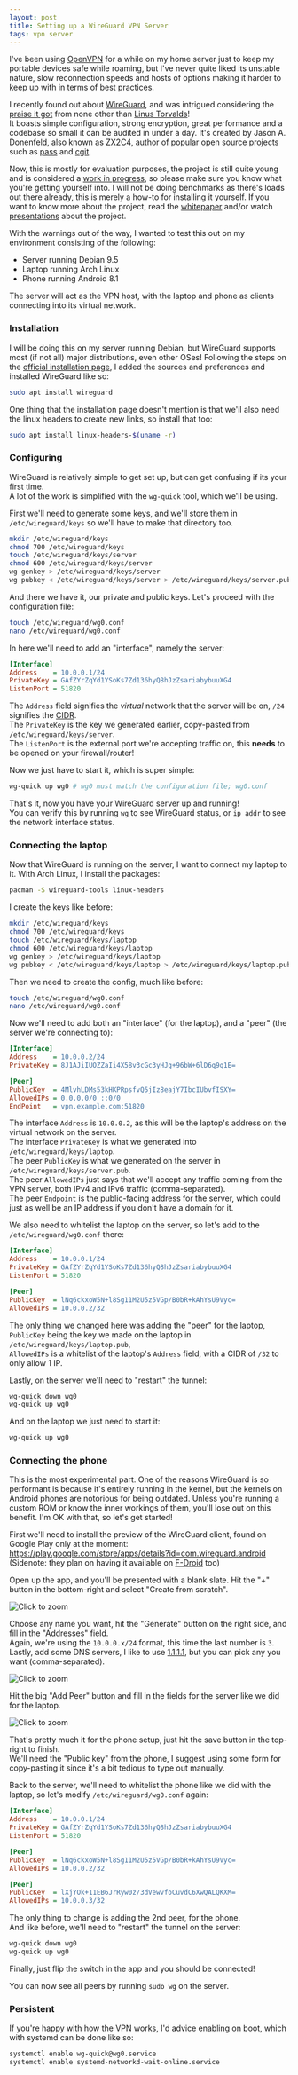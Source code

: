 ```yaml
---
layout: post
title: Setting up a WireGuard VPN Server
tags: vpn server
---
```


I've been using [OpenVPN](https://openvpn.net/) for a while on my home server just to keep my portable devices safe while roaming, but I've never 
quite liked its unstable nature, slow reconnection speeds and hosts of options making it harder to keep up with in terms of best practices.

I recently found out about [WireGuard](https://www.wireguard.com/), and was intrigued considering the [praise it got](http://lkml.iu.edu/hypermail/linux/kernel/1808.0/02472.html) from none other than [Linus Torvalds](https://twitter.com/linus__torvalds)!  
It boasts simple configuration, strong encryption, great performance and a codebase so small it can be audited in under a day. It's created by Jason A. Donenfeld, also known as [ZX2C4](https://www.zx2c4.com/), author of popular open source projects such as [pass](https://www.passwordstore.org/) and [cgit](https://git.zx2c4.com/cgit/about/).

Now, this is mostly for evaluation purposes, the project is still quite young and is considered a [work in progress](https://www.wireguard.com/#work-in-progress), so please make sure you know what you're getting yourself into.
I will not be doing benchmarks as there's loads out there already, this is merely a how-to for installing it yourself. 
If you want to know more about the project, read the [whitepaper](https://www.wireguard.com/papers/wireguard.pdf) and/or watch [presentations](https://www.wireguard.com/presentations/) about the project.

With the warnings out of the way, I wanted to test this out on my environment consisting of the following:

- Server running Debian 9.5
- Laptop running Arch Linux
- Phone running Android 8.1

The server will act as the VPN host, with the laptop and phone as clients connecting into its virtual network.

### Installation

I will be doing this on my server running Debian, but WireGuard supports most (if not all) major distributions, even other OSes!
Following the steps on the [official installation page](https://www.wireguard.com/install/), I added the sources and preferences and installed WireGuard like so:

```bash
sudo apt install wireguard
```
One thing that the installation page doesn't mention is that we'll also need the linux headers to create new links, so install that too:
```bash
sudo apt install linux-headers-$(uname -r)
```

### Configuring

WireGuard is relatively simple to get set up, but can get confusing if its your first time.  
A lot of the work is simplified with the `wg-quick` tool, which we'll be using.

First we'll need to generate some keys, and we'll store them in `/etc/wireguard/keys` so we'll have to make that directory too.
```bash
mkdir /etc/wireguard/keys
chmod 700 /etc/wireguard/keys
touch /etc/wireguard/keys/server
chmod 600 /etc/wireguard/keys/server
wg genkey > /etc/wireguard/keys/server
wg pubkey < /etc/wireguard/keys/server > /etc/wireguard/keys/server.pub
```

And there we have it, our private and public keys. Let's proceed with the configuration file:
```bash
touch /etc/wireguard/wg0.conf
nano /etc/wireguard/wg0.conf
```

In here we'll need to add an "interface", namely the server:
```ini
[Interface]
Address    = 10.0.0.1/24
PrivateKey = GAfZYrZqYd1YSoKs7Zd136hyQ8hJzZsariabybuuXG4
ListenPort = 51820
```
The `Address` field signifies the _virtual_ network that the server will be on, `/24` signifies the [CIDR](https://en.wikipedia.org/wiki/Classless_Inter-Domain_Routing).  
The `PrivateKey` is the key we generated earlier, copy-pasted from `/etc/wireguard/keys/server`.  
The `ListenPort` is the external port we're accepting traffic on, this **needs** to be opened on your firewall/router!

Now we just have to start it, which is super simple:
```bash
wg-quick up wg0 # wg0 must match the configuration file; wg0.conf
```

That's it, now you have your WireGuard server up and running!  
You can verify this by running `wg` to see WireGuard status, or `ip addr` to see the network interface status.

### Connecting the laptop

Now that WireGuard is running on the server, I want to connect my laptop to it. With Arch Linux, I install the packages:
```bash
pacman -S wireguard-tools linux-headers
```

I create the keys like before:
```bash
mkdir /etc/wireguard/keys
chmod 700 /etc/wireguard/keys
touch /etc/wireguard/keys/laptop
chmod 600 /etc/wireguard/keys/laptop
wg genkey > /etc/wireguard/keys/laptop
wg pubkey < /etc/wireguard/keys/laptop > /etc/wireguard/keys/laptop.pub
```
Then we need to create the config, much like before:
```bash
touch /etc/wireguard/wg0.conf
nano /etc/wireguard/wg0.conf
```

Now we'll need to add both an "interface" (for the laptop), and a "peer" (the server we're connecting to):
```ini
[Interface]
Address    = 10.0.0.2/24
PrivateKey = 8J1AJiIUOZZaIi4X58v3cGc3yHJg+96bW+6lD6q9q1E=

[Peer]
PublicKey  = 4MlvhLDMs53kHKPRpsfvQ5jIz8eajY7IbcIUbvfISXY=
AllowedIPs = 0.0.0.0/0 ::0/0
EndPoint   = vpn.example.com:51820
```

The interface `Address` is `10.0.0.2`, as this will be the laptop's address on the virtual network on the server.  
The interface `PrivateKey` is what we generated into `/etc/wireguard/keys/laptop`.  
The peer `PublicKey` is what we generated on the server in `/etc/wireguard/keys/server.pub`.  
The peer `AllowedIPs` just says that we'll accept any traffic coming from the VPN server, both IPv4 and IPv6 traffic (comma-separated).  
The peer `Endpoint` is the public-facing address for the server, which could just as well be an IP address if you don't have a domain for it.

We also need to whitelist the laptop on the server, so let's add to the `/etc/wireguard/wg0.conf` there:
```ini
[Interface]
Address    = 10.0.0.1/24
PrivateKey = GAfZYrZqYd1YSoKs7Zd136hyQ8hJzZsariabybuuXG4
ListenPort = 51820

[Peer]
PublicKey  = lNq6ckxoW5N+l8Sg11M2U5z5VGp/B0bR+kAhYsU9Vyc=
AllowedIPs = 10.0.0.2/32
```
The only thing we changed here was adding the "peer" for the laptop,  
`PublicKey` being the key we made on the laptop in `/etc/wireguard/keys/laptop.pub`,  
`AllowedIPs` is a whitelist of the laptop's `Address` field, with a CIDR of `/32` to only allow 1 IP.

Lastly, on the server we'll need to "restart" the tunnel:
```bash
wg-quick down wg0
wg-quick up wg0
```

And on the laptop we just need to start it:
```bash
wg-quick up wg0
```

### Connecting the phone

This is the most experimental part. One of the reasons WireGuard is so performant is because it's entirely running in the kernel, 
but the kernels on Android phones are notorious for being outdated. Unless you're running a custom ROM or know the inner workings of them, 
you'll lose out on this benefit. I'm OK with that, so let's get started!

First we'll need to install the preview of the WireGuard client, found on Google Play only at the moment:  
<https://play.google.com/store/apps/details?id=com.wireguard.android>  
(Sidenote: they plan on having it available on [F-Droid](https://f-droid.org/en/packages/com.wireguard.android/) too)

Open up the app, and you'll be presented with a blank slate. Hit the "+" button in the bottom-right and select "Create from scratch".

![[Click to zoom](https://user-images.githubusercontent.com/26496/44641418-24747c80-a9c7-11e8-8b73-76de050d01d5.png)](https://user-images.githubusercontent.com/26496/44641423-29393080-a9c7-11e8-8fc6-223abc5721d8.png)

Choose any name you want, hit the "Generate" button on the right side, and fill in the "Addresses" field.  
Again, we're using the `10.0.0.x/24` format, this time the last number is `3`.  
Lastly, add some DNS servers, I like to use [1.1.1.1](https://1.1.1.1/), but you can pick any you want (comma-separated).  

![[Click to zoom](https://user-images.githubusercontent.com/26496/44641424-2b9b8a80-a9c7-11e8-93de-67030a77341a.png)](https://user-images.githubusercontent.com/26496/44641428-2dfde480-a9c7-11e8-8d38-c0dfa9d5d0d4.png)

Hit the big "Add Peer" button and fill in the fields for the server like we did for the laptop.

![[Click to zoom](https://user-images.githubusercontent.com/26496/44641430-2f2f1180-a9c7-11e8-8b64-8fccbc59be7f.png)](https://user-images.githubusercontent.com/26496/44641432-30f8d500-a9c7-11e8-84e2-edbb7679b01e.png)

That's pretty much it for the phone setup, just hit the save button in the top-right to finish.  
We'll need the "Public key" from the phone, I suggest using some form for copy-pasting it since it's a bit tedious to type out manually.

Back to the server, we'll need to whitelist the phone like we did with the laptop, so let's modify `/etc/wireguard/wg0.conf` again:
```ini
[Interface]
Address    = 10.0.0.1/24
PrivateKey = GAfZYrZqYd1YSoKs7Zd136hyQ8hJzZsariabybuuXG4
ListenPort = 51820

[Peer]
PublicKey  = lNq6ckxoW5N+l8Sg11M2U5z5VGp/B0bR+kAhYsU9Vyc=
AllowedIPs = 10.0.0.2/32

[Peer]
PublicKey  = lXjYOk+11EB6JrRyw0z/3dVewvfoCuvdC6XwQALQKXM=
AllowedIPs = 10.0.0.3/32
```
The only thing to change is adding the 2nd peer, for the phone.  
And like before, we'll need to "restart" the tunnel on the server:
```bash
wg-quick down wg0
wg-quick up wg0
```

Finally, just flip the switch in the app and you should be connected!

You can now see all peers by running `sudo wg` on the server.

### Persistent

If you're happy with how the VPN works, I'd advice enabling on boot, which with systemd can be done like so:
```bash
systemctl enable wg-quick@wg0.service
systemctl enable systemd-networkd-wait-online.service
```
